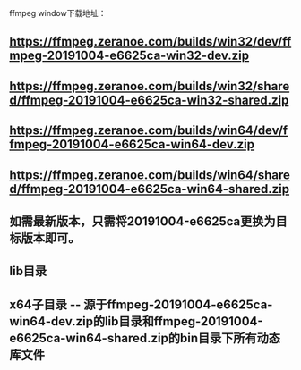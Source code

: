 ffmpeg window下载地址：
## https://ffmpeg.zeranoe.com/builds/win32/dev/ffmpeg-20191004-e6625ca-win32-dev.zip
## https://ffmpeg.zeranoe.com/builds/win32/shared/ffmpeg-20191004-e6625ca-win32-shared.zip
## https://ffmpeg.zeranoe.com/builds/win64/dev/ffmpeg-20191004-e6625ca-win64-dev.zip
## https://ffmpeg.zeranoe.com/builds/win64/shared/ffmpeg-20191004-e6625ca-win64-shared.zip
## 
## 如需最新版本，只需将20191004-e6625ca更换为目标版本即可。
## lib目录
##     x64子目录 -- 源于ffmpeg-20191004-e6625ca-win64-dev.zip的lib目录和ffmpeg-20191004-e6625ca-win64-shared.zip的bin目录下所有动态库文件
